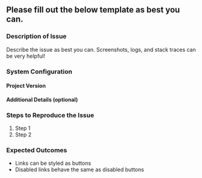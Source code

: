 Please fill out the below template as best you can.
--------------------------------------------------------

### Description of Issue
Describe the issue as best you can. Screenshots, logs, and stack traces can be very helpful!

### System Configuration
#### Project Version

#### Additional Details (optional)

### Steps to Reproduce the Issue
1. Step 1
1. Step 2

### Expected Outcomes
- Links can be styled as buttons
- Disabled links behave the same as disabled buttons

